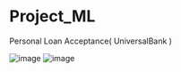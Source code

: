 # Project_ML
Personal Loan Acceptance( UniversalBank )


![image](https://user-images.githubusercontent.com/104719377/183240724-3b8048a6-1a02-434f-847e-2ab6e697396e.png)
![image](https://user-images.githubusercontent.com/104719377/183240735-be634d6b-8556-4c04-b201-fa1a39f748f9.png)
